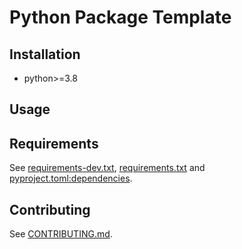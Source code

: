 # Python Package Template

<div align="center">

<!-- [![Latest Release](https://img.shields.io/github/v/tag/galogm/py_setting)](https://github.com/galogm/py_setting/tags) -->

</div>

## Installation

- python>=3.8

## Usage


## Requirements

See [requirements-dev.txt](./requirements-dev.txt), [requirements.txt](./requirements.txt) and [pyproject.toml:dependencies](./pyproject.toml).

## Contributing

See [CONTRIBUTING.md](./CONTRIBUTING.md).
